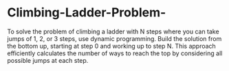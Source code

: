 # Climbing-Ladder-Problem-
To solve the problem of climbing a ladder with N steps where you can take jumps of 1, 2, or 3 steps, use dynamic programming. Build the solution from the bottom up, starting at step 0 and working up to step N. This approach efficiently calculates the number of ways to reach the top by considering all possible jumps at each step.
